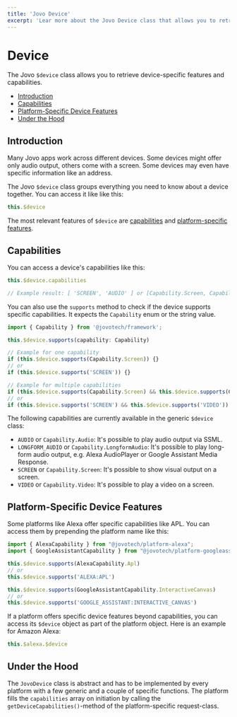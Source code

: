 ```yaml
---
title: 'Jovo Device'
excerpt: 'Lear more about the Jovo Device class that allows you to retrieve device-specific features and capabilities.'
---
```

# Device

The Jovo `$device` class allows you to retrieve device-specific features and capabilities.

- [Introduction](#introduction)
- [Capabilities](#capabilities)
- [Platform-Specific Device Features](#platform-specific-device-features)
- [Under the Hood](#under-the-hood)

## Introduction

Many Jovo apps work across different devices. Some devices might offer only audio output, others come with a screen. Some devices may even have specific information like an address.

The Jovo `$device` class groups everything you need to know about a device together. You can access it like like this:

```typescript
this.$device
```

The most relevant features of `$device` are [capabilities](#capabilities) and [platform-specific features](#platform-specific-device-features).


## Capabilities

You can access a device's capabilities like this:

```typescript
this.$device.capabilities

// Example result: [ 'SCREEN', 'AUDIO' ] or [Capability.Screen, Capability.Audio]
```

You can also use the `supports` method to check if the device supports specific capabilities. It expects the `Capability` enum or the string value. 

```typescript
import { Capability } from '@jovotech/framework';

this.$device.supports(capability: Capability)

// Example for one capability
if (this.$device.supports(Capability.Screen)) {}
// or 
if (this.$device.supports('SCREEN')) {}

// Example for multiple capabilities
if (this.$device.supports(Capability.Screen) && this.$device.supports(Capability.Video)) {}
// or
if (this.$device.supports('SCREEN') && this.$device.supports('VIDEO')) {}
```

The following capabilities are currently available in the generic `$device` class:

* `AUDIO` or `Capability.Audio`: It's possible to play audio output via SSML.
* `LONGFORM_AUDIO` or `Capability.LongformAudio`: It's possible to play long-form audio output, e.g. Alexa AudioPlayer or Google Assistant Media Response.
* `SCREEN` or `Capability.Screen`: It's possible to show visual output on a screen.
* `VIDEO` or `Capability.Video`: It's possible to play a video on a screen.



## Platform-Specific Device Features

Some platforms like Alexa offer specific capabilities like APL. You can access them by prepending the platform name like this:

```typescript
import { AlexaCapability } from "@jovotech/platform-alexa";
import { GoogleAssistantCapability } from "@jovotech/platform-googleassistant";

this.$device.supports(AlexaCapability.Apl)
// or
this.$device.supports('ALEXA:APL')

this.$device.supports(GoogleAssistantCapability.InteractiveCanvas)
// or
this.$device.supports('GOOGLE_ASSISTANT:INTERACTIVE_CANVAS')


```




If a platform offers specific device features beyond capabilities, you can access its `$device` object as part of the platform object. Here is an example for Amazon Alexa:

```typescript
this.$alexa.$device
```




## Under the Hood

The `JovoDevice` class is abstract and has to be implemented by every platform with a few generic and a couple of specific functions. The platform fills the `capabilities` array on initiation by calling the `getDeviceCapabilities()`-method of the platform-specific request-class.
